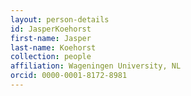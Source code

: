 ```yaml
---
layout: person-details
id: JasperKoehorst
first-name: Jasper
last-name: Koehorst
collection: people
affiliation: Wageningen University, NL
orcid: 0000-0001-8172-8981
---
```

